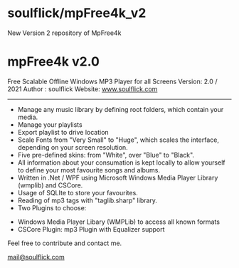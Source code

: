 # soulflick/mpFree4k_v2
 New Version 2 repository of MpFree4k

mpFree4k v2.0
=============================================================================

Free Scalable Offline Windows MP3 Player for all Screens
Version: 2.0 / 2021
Author : soulflick
Website: www.soulflick.com

-----------------------------------------------------------------------------

- Manage any music library by defining root folders, which contain your media.
- Manage your playlists
- Export playlist to drive location
- Scale Fonts from "Very Small" to "Huge", which scales the interface, depending 
  on your screen resolution.
- Five pre-defined skins: from "White", over "Blue" to "Black".
- All information about your consumation is kept locally to allow yourself to
  define your most favourite songs and albums.
- Written in .Net / WPF using Microsoft Windows Media Player Library (wmplib)
  and CSCore.
- Usage of SQLIte to store your favourites.
- Reading of mp3 tags with "taglib.sharp" library.
- Two Plugins to choose:
* Windows Media Player Libary (WMPLib) to access all known formats
* CSCore Plugin: mp3 Plugin with Equalizer support

Feel free to contribute and contact me.

mail@soulflick.com